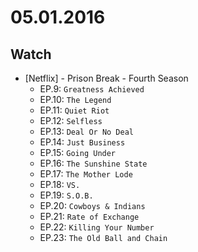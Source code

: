 # 05.01.2016

## Watch

- \[Netflix\] - Prison Break - Fourth Season
  - EP.9: `Greatness Achieved`
  - EP.10: `The Legend`
  - EP.11: `Quiet Riot`
  - EP.12: `Selfless`
  - EP.13: `Deal Or No Deal`
  - EP.14: `Just Business`
  - EP.15: `Going Under`
  - EP.16: `The Sunshine State`
  - EP.17: `The Mother Lode`
  - EP.18: `VS.`
  - EP.19: `S.O.B.`
  - EP.20: `Cowboys & Indians`
  - EP.21: `Rate of Exchange`
  - EP.22: `Killing Your Number`
  - EP.23: `The Old Ball and Chain`
